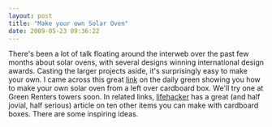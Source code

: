 ```yaml
---
layout: post
title: "Make your own Solar Oven"
date: 2009-05-23 09:36:22
---
```


There's been a lot of talk floating around the interweb over the past few months about solar ovens, with several designs winning international design awards. Casting the larger projects aside, it's surprisingly easy to make your own. I came across this great <a href="http://www.thedailygreen.com/green-homes/blogs/diy-hacks/diy-solar-oven-460611" target="_blank">link</a> on the daily green showing you how to make your own solar oven from a left over cardboard box. We'll try one at Green Renters towers soon. In related links, <a href="http://lifehacker.com/5256514/top-10-cheap-but-great-cardboard-creations" target="_blank">lifehacker</a> has a great (and half jovial, half serious) article on ten other items you can make with cardboard boxes. There are some inspiring ideas.